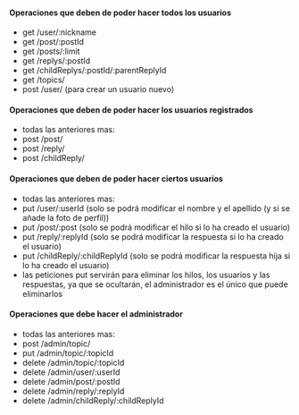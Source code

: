 #### Operaciones que deben de poder hacer todos los usuarios

- get /user/:nickname
- get /post/:postId
- get /posts/:limit
- get /replys/:postId
- get /childReplys/:postId/:parentReplyId
- get /topics/
- post /user/ (para crear un usuario nuevo)

#### Operaciones que deben de poder hacer los usuarios registrados

- todas las anteriores mas:
- post /post/
- post /reply/
- post /childReply/


#### Operaciones que deben de poder hacer ciertos usuarios

- todas las anteriores mas:
- put /user/:userId (solo se podrá modificar el nombre y el apellido (y si se añade la foto de perfil))
- put /post/:post (solo se podrá modificar el hilo si lo ha creado el usuario)
- put /reply/:replyId (solo se podrá modificar la respuesta si lo ha creado el usuario)
- put /childReply/:childReplyId (solo se podrá modificar la respuesta hija si lo ha creado el usuario)
- las peticiones put servirán para eliminar los hilos, los usuarios y las respuestas, ya que se ocultarán, el administrador es el único que puede eliminarlos


#### Operaciones que debe hacer el administrador

- todas las anteriores mas:
- post /admin/topic/
- put /admin/topic/:topicId
- delete /admin/topic/:topicId
- delete /admin/user/:userId
- delete /admin/post/:postId
- delete /admin/reply/:replyId
- delete /admin/childReply/:childReplyId
